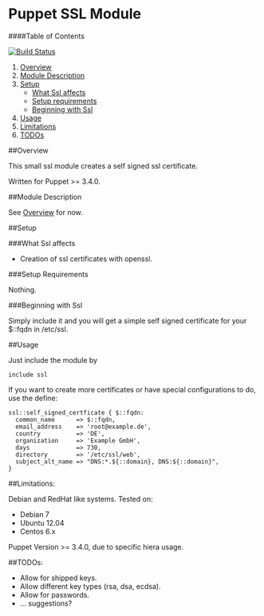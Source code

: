 # Puppet SSL Module

####Table of Contents

[![Build Status](https://travis-ci.org/fnerdwq/puppet-ssl.svg?branch=master)](https://travis-ci.org/fnerdwq/puppet-ssl)

1. [Overview](#overview)
2. [Module Description](#module-description)
3. [Setup](#setup)
    * [What Ssl affects](#what-ssl-affects)
    * [Setup requirements](#setup-requirements)
    * [Beginning with Ssl](#beginning-with-Ssl)
4. [Usage](#usage)
5. [Limitations](#limitations)
6. [TODOs](#todos)

##Overview

This small ssl module creates a self signed ssl certificate.

Written for Puppet >= 3.4.0.

##Module Description

See [Overview](#overview) for now.

##Setup

###What Ssl affects

* Creation of ssl certificates with openssl.

###Setup Requirements

Nothing.
	
###Beginning with Ssl	

Simply include it and you will get a simple self signed certificate for your $::fqdn in /etc/ssl.

##Usage

Just include the module by 

```puppet
include ssl
```

If you want to create more certificates or have special configurations to do, use the define:
```puppet
ssl::self_signed_certficate { $::fqdn:
  common_name      => $::fqdn,
  email_address    => 'root@example.de',
  country          => 'DE',
  organization     => 'Example GmbH',
  days             => 730,
  directory        => '/etc/ssl/web',
  subject_alt_name => "DNS:*.${::domain}, DNS:${::domain}",
}
```

##Limitations:

Debian and RedHat like systems.
Tested on:

* Debian 7
* Ubuntu 12.04
* Centos 6.x

Puppet Version >= 3.4.0, due to specific hiera usage.


##TODOs:

* Allow for shipped keys.
* Allow different key types (rsa, dsa, ecdsa).
* Allow for passwords.
* ... suggestions?
